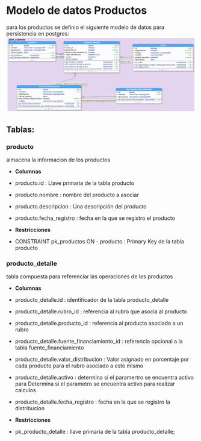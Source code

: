 # Modelo de datos Productos

para los productos se definio el siguiente modelo de datos para persistencia en postgres:
![modelorubros](modelo_datos/productos.png)

## Tablas:

### producto 

almacena la informacion de los productos

- **Columnas**


- producto.id : Llave primaria de la tabla producto

- producto.nombre : nombre del producto a asociar

- producto.descripcion : Una descripción del producto

- producto.fecha_registro : fecha en la que se registro el producto


- **Restricciones**

- CONSTRAINT pk_productos ON - producto : Primary Key de la tabla producto

### producto_detalle 

tabla compuesta para referenciar las operaciones de los productos

- **Columnas**

- producto_detalle.id : identificador de la tabla producto_detalle

- producto_detalle.rubro_id : referencia al rubro que asocia al producto

- producto_detalle.producto_id : referencia al producto asociado a un rubro

- producto_detalle.fuente_financiamiento_id : referencia opcional a la tabla fuente_financiamiento

- producto_detalle.valor_distribucion : Valor asignado en porcentaje por cada producto para el rubro asociado a este mismo

- producto_detalle.activo : determina si el paramertro se encuentra activo para Determina si el parametro se encuentra activo para realizar calculos

- producto_detalle.fecha_registro : fecha en la que se registro la distribucion

- **Restricciones**

- pk_producto_detalle : llave primaria de la tabla producto_detalle;

